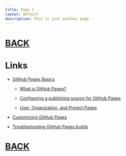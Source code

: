 ```yaml
---
title: Page 1
layout: default
description: This is just another page
---
```


# [BACK](./)

# Links

- [GitHub Pages Basics](
   https://help.github.com/en/categories/github-pages-basics
  )

  - [What is GitHub Pages?](
     https://help.github.com/en/articles/what-is-github-pages
    )

  - [Configuring a publishing source for GitHub Pages](
     https://help.github.com/en/articles/configuring-a-publishing-source-for-github-pages
    )

  - [User, Organization, and Project Pages](
     https://help.github.com/en/articles/user-organization-and-project-pages
    )

- [Customizing GitHub Pages](
   https://help.github.com/en/categories/customizing-github-pages
  )

- [Troubleshooting GitHub Pages builds](
   https://help.github.com/en/articles/troubleshooting-github-pages-builds
  )

# [BACK](./)

